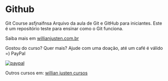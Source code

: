 # Github
Git Course
asfjnaifnsa
Arquivo da aula de Git e GitHub para iniciantes.
Este é um repositório teste para ensinar como o Git funciona. 

Saiba mais em [willianjusten.com.br](http://willianjusten.com)

Gostou do curso? Quer mais? Ajude com uma doação, até um café é válido =)
PayPal

[![paypal](https://www.paypalobjects.com/en_US/i/btn/btn_donateCC_LG.gif)](https://www.paypal.com/cgi-bin/webscr?cmd=_s-xclick&hosted_button_id=UTMFZUHX6EUGE)

Outros cursos em: [willian justen cursos](http://willianjusten.teachable.com)

